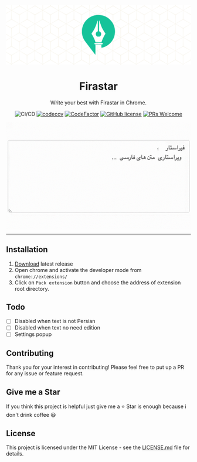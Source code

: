 <div align="center">
	<p align="center">
		<img src="./images/banner.png" />
	</p>
	<h1 align="center">Firastar</h1>
	<p align="center">Write your best with Firastar in Chrome.</p>


![CI/CD](https://github.com/Firastar/firastar-chrome-extension/workflows/Continuous%20Integration/badge.svg)
[![codecov](https://codecov.io/gh/Firastar/firastar-chrome-extension/branch/master/graph/badge.svg)](https://codecov.io/gh/Firastar/firastar-chrome-extension)
[![CodeFactor](https://www.codefactor.io/repository/github/Firastar/firastar-chrome-extension/badge)](https://www.codefactor.io/repository/github/Firastar/firastar-chrome-extension)
[![GitHub license](https://img.shields.io/badge/license-MIT-blue.svg)](https://github.com/Firastar/firastar-chrome-extension/blob/master/LICENSE)
[![PRs Welcome](https://img.shields.io/badge/PRs-welcome-orange.svg)](https://github.com/Firastar/firastar-chrome-extension/compare) 

<img align="center" src="./images/demo.gif" />

</div>
<hr />

## Installation

1. [Download]() latest release
2. Open chrome and activate the developer mode from `chrome://extensions/`
3. Click on `Pack extension` button and choose the address of extension root directory.

## Todo

- [ ] Disabled when text is not Persian
- [ ] Disabled when text no need edition
- [ ] Settings popup

## Contributing

Thank you for your interest in contributing! Please feel free to put up a PR for any issue or feature request.

## Give me a Star

If you think this project is helpful just give me a ⭐️ Star is enough because i don't drink coffee 😃

## License

This project is licensed under the MIT License - see the [LICENSE.md](https://github.com/Firastar/firastar-chrome-extension/blob/master/LICENSE) file for details.
